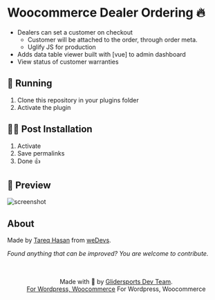 # Woocommerce Dealer Ordering 🔥

 - Dealers can set a customer on checkout
   - Customer will be attached to the order, through order meta.
   - Uglify JS for production
 - Adds data table viewer built with [vue] to admin dashboard
 - View status of customer warranties

## 🚚 Running

1. Clone this repository in your plugins folder
1. Activate the plugin

## 👨‍💻 Post Installation

1. Activate
1. Save permalinks
1. Done 👍

## 🎁 Preview

![screenshot]()

## About

Made by [Tareq Hasan](https://github.com/tareq1988) from [weDevs](https://wedevs.com).

*Found anything that can be improved? You are welcome to contribute.*

<p align="center">
    <br/><br/>
    Made with 💜 by <a href="https://glidersports.com/">Glidersports Dev Team</a>.<br/>
    <a href="#">For Wordpress, Woocommerce</a>
    For Wordpress, Woocommerce
</p>
